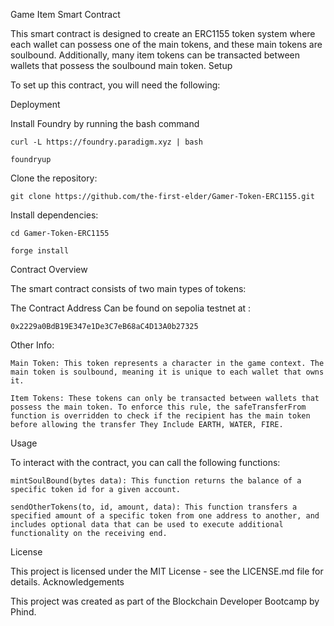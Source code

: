 Game Item Smart Contract

This smart contract is designed to create an ERC1155 token system where each wallet can possess one of the main tokens, and these main tokens are soulbound. Additionally, many item tokens can be transacted between wallets that possess the soulbound main token.
Setup

To set up this contract, you will need the following:

Deployment

Install Foundry by running the bash command

    curl -L https://foundry.paradigm.xyz | bash

    foundryup

Clone the repository:

    git clone https://github.com/the-first-elder/Gamer-Token-ERC1155.git

Install dependencies:

    cd Gamer-Token-ERC1155

    forge install

<!-- A Solidity development environment Visual Studio Code.
The OpenZeppelin library, which provides implementations of standards like ERC20 and ERC1155.
Test ETH in your wallet for the deployment. -->

Contract Overview

The smart contract consists of two main types of tokens:

The Contract Address Can be found on sepolia testnet at :

    0x2229a0BdB19E347e1De3C7eB68aC4D13A0b27325

Other Info:

    Main Token: This token represents a character in the game context. The main token is soulbound, meaning it is unique to each wallet that owns it.

    Item Tokens: These tokens can only be transacted between wallets that possess the main token. To enforce this rule, the safeTransferFrom function is overridden to check if the recipient has the main token before allowing the transfer They Include EARTH, WATER, FIRE.

Usage

To interact with the contract, you can call the following functions:

    mintSoulBound(bytes data): This function returns the balance of a specific token id for a given account.

    sendOtherTokens(to, id, amount, data): This function transfers a specified amount of a specific token from one address to another, and includes optional data that can be used to execute additional functionality on the receiving end.

License

This project is licensed under the MIT License - see the LICENSE.md file for details.
Acknowledgements

This project was created as part of the Blockchain Developer Bootcamp by Phind.
